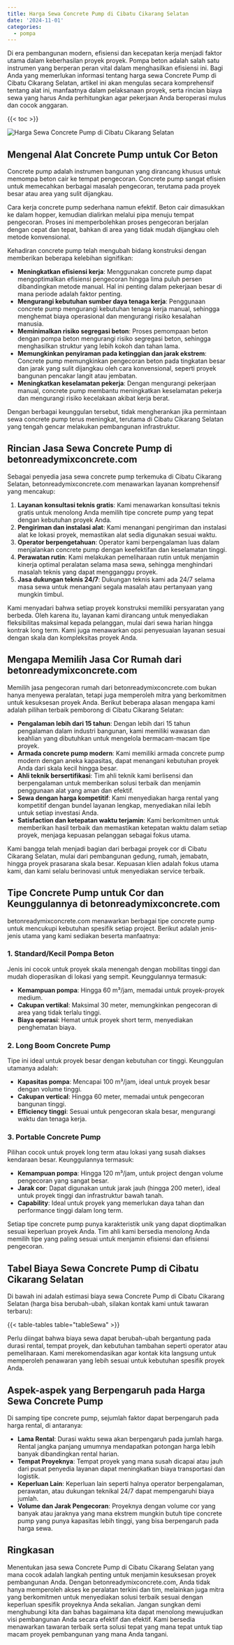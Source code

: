 ```yaml
---
title: Harga Sewa Concrete Pump di Cibatu Cikarang Selatan
date: '2024-11-01'
categories:
  - pompa
---
```


Di era pembangunan modern, efisiensi dan kecepatan kerja menjadi faktor utama dalam keberhasilan proyek proyek. Pompa beton adalah salah satu instrumen yang berperan peran vital dalam menghasilkan efisiensi ini. Bagi Anda yang memerlukan informasi tentang harga sewa Concrete Pump di Cibatu Cikarang Selatan, artikel ini akan mengulas secara komprehensif tentang alat ini, manfaatnya dalam pelaksanaan proyek, serta rincian biaya sewa yang harus Anda perhitungkan agar pekerjaan Anda beroperasi mulus dan cocok anggaran.

{{< toc >}}

![Harga Sewa Concrete Pump di Cibatu Cikarang Selatan](https://betoncor8.github.io/pump/concrete-pump%20(28).png)

## Mengenal Alat Concrete Pump untuk Cor Beton

Concrete pump adalah instrumen bangunan yang dirancang khusus untuk memompa beton cair ke tempat pengecoran. Concrete pump sangat efisien untuk memecahkan berbagai masalah pengecoran, terutama pada proyek besar atau area yang sulit dijangkau.

Cara kerja concrete pump sederhana namun efektif. Beton cair dimasukkan ke dalam hopper, kemudian dialirkan melalui pipa menuju tempat pengecoran. Proses ini memperbolehkan proses pengecoran berjalan dengan cepat dan tepat, bahkan di area yang tidak mudah dijangkau oleh metode konvensional.

Kehadiran concrete pump telah mengubah bidang konstruksi dengan memberikan beberapa kelebihan signifikan:

- **Meningkatkan efisiensi kerja**: Menggunakan concrete pump dapat mengoptimalkan efisiensi pengecoran hingga lima puluh persen dibandingkan metode manual. Hal ini penting dalam pekerjaan besar di mana periode adalah faktor penting.
- **Mengurangi kebutuhan sumber daya tenaga kerja**: Penggunaan concrete pump mengurangi kebutuhan tenaga kerja manual, sehingga menghemat biaya operasional dan mengurangi risiko kesalahan manusia.
- **Meminimalkan risiko segregasi beton**: Proses pemompaan beton dengan pompa beton mengurangi risiko segregasi beton, sehingga menghasilkan struktur yang lebih kokoh dan tahan lama.
- **Memungkinkan penyiraman pada ketinggian dan jarak ekstrem**: Concrete pump memungkinkan pengecoran beton pada tingkatan besar dan jarak yang sulit dijangkau oleh cara konvensional, seperti proyek bangunan pencakar langit atau jembatan.
- **Meningkatkan keselamatan pekerja**: Dengan mengurangi pekerjaan manual, concrete pump membantu meningkatkan keselamatan pekerja dan mengurangi risiko kecelakaan akibat kerja berat.

Dengan berbagai keunggulan tersebut, tidak mengherankan jika permintaan sewa concrete pump terus meningkat, terutama di Cibatu Cikarang Selatan yang tengah gencar melakukan pembangunan infrastruktur.

## Rincian Jasa Sewa Concrete Pump di betonreadymixconcrete.com

Sebagai penyedia jasa sewa concrete pump terkemuka di Cibatu Cikarang Selatan, betonreadymixconcrete.com menawarkan layanan komprehensif yang mencakup:

1. **Layanan konsultasi teknis gratis**: Kami menawarkan konsultasi teknis gratis untuk menolong Anda memilih tipe concrete pump yang tepat dengan kebutuhan proyek Anda.
2. **Pengiriman dan instalasi alat**: Kami menangani pengiriman dan instalasi alat ke lokasi proyek, memastikan alat sedia digunakan sesuai waktu.
3. **Operator berpengetahuan**: Operator kami berpengalaman luas dalam menjalankan concrete pump dengan keefektifan dan keselamatan tinggi.
4. **Perawatan rutin**: Kami melakukan pemeliharaan rutin untuk menjamin kinerja optimal peralatan selama masa sewa, sehingga menghindari masalah teknis yang dapat mengganggu proyek.
5. **Jasa dukungan teknis 24/7**: Dukungan teknis kami ada 24/7 selama masa sewa untuk menangani segala masalah atau pertanyaan yang mungkin timbul.

Kami menyadari bahwa setiap proyek konstruksi memiliki persyaratan yang berbeda. Oleh karena itu, layanan kami dirancang untuk menyediakan fleksibilitas maksimal kepada pelanggan, mulai dari sewa harian hingga kontrak long term. Kami juga menawarkan opsi penyesuaian layanan sesuai dengan skala dan kompleksitas proyek Anda.

## Mengapa Memilih Jasa Cor Rumah dari betonreadymixconcrete.com

Memilih jasa pengecoran rumah dari betonreadymixconcrete.com bukan hanya menyewa peralatan, tetapi juga memperoleh mitra yang berkomitmen untuk kesuksesan proyek Anda. Berikut beberapa alasan mengapa kami adalah pilihan terbaik pemborong di Cibatu Cikarang Selatan:

- **Pengalaman lebih dari 15 tahun**: Dengan lebih dari 15 tahun pengalaman dalam industri bangunan, kami memiliki wawasan dan keahlian yang dibutuhkan untuk mengelola bermacam-macam tipe proyek.
- **Armada concrete pump modern**: Kami memiliki armada concrete pump modern dengan aneka kapasitas, dapat menangani kebutuhan proyek Anda dari skala kecil hingga besar.
- **Ahli teknik bersertifikasi**: Tim ahli teknik kami berlisensi dan berpengalaman untuk memberikan solusi terbaik dan menjamin penggunaan alat yang aman dan efektif.
- **Sewa dengan harga kompetitif**: Kami menyediakan harga rental yang kompetitif dengan bundel layanan lengkap, menyediakan nilai lebih untuk setiap investasi Anda.
- **Satisfaction dan ketepatan waktu terjamin**: Kami berkomitmen untuk memberikan hasil terbaik dan memastikan ketepatan waktu dalam setiap proyek, menjaga kepuasan pelanggan sebagai fokus utama.

Kami bangga telah menjadi bagian dari berbagai proyek cor di Cibatu Cikarang Selatan, mulai dari pembangunan gedung, rumah, jemabatn, hingga proyek prasarana skala besar. Kepuasan klien adalah fokus utama kami, dan kami selalu berinovasi untuk menyediakan service terbaik.

## Tipe Concrete Pump untuk Cor dan Keunggulannya di betonreadymixconcrete.com

betonreadymixconcrete.com menawarkan berbagai tipe concrete pump untuk mencukupi kebutuhan spesifik setiap project. Berikut adalah jenis-jenis utama yang kami sediakan beserta manfaatnya:

### 1\. Standard/Kecil Pompa Beton

Jenis ini cocok untuk proyek skala menengah dengan mobilitas tinggi dan mudah dioperasikan di lokasi yang sempit. Keunggulannya termasuk:

- **Kemampuan pompa**: Hingga 60 m³/jam, memadai untuk proyek-proyek medium.
- **Cakupan vertikal**: Maksimal 30 meter, memungkinkan pengecoran di area yang tidak terlalu tinggi.
- **Biaya operasi**: Hemat untuk proyek short term, menyediakan penghematan biaya.

### 2\. Long Boom Concrete Pump

Tipe ini ideal untuk proyek besar dengan kebutuhan cor tinggi. Keunggulan utamanya adalah:

- **Kapasitas pompa**: Mencapai 100 m³/jam, ideal untuk proyek besar dengan volume tinggi.
- **Cakupan vertical**: Hingga 60 meter, memadai untuk pengecoran bangunan tinggi.
- **Efficiency tinggi**: Sesuai untuk pengecoran skala besar, mengurangi waktu dan tenaga kerja.

### 3\. Portable Concrete Pump

Pilihan cocok untuk proyek long term atau lokasi yang susah diakses kendaraan besar. Keunggulannya termasuk:

- **Kemampuan pompa**: Hingga 120 m³/jam, untuk project dengan volume pengecoran yang sangat besar.
- **Jarak cor**: Dapat digunakan untuk jarak jauh (hingga 200 meter), ideal untuk proyek tinggi dan infrastruktur bawah tanah.
- **Capability**: Ideal untuk proyek yang memerlukan daya tahan dan performance tinggi dalam long term.

Setiap tipe concrete pump punya karakteristik unik yang dapat dioptimalkan sesuai keperluan proyek Anda. Tim ahli kami bersedia menolong Anda memilih tipe yang paling sesuai untuk menjamin efisiensi dan efisiensi pengecoran.

## Tabel Biaya Sewa Concrete Pump di Cibatu Cikarang Selatan

Di bawah ini adalah estimasi biaya sewa Concrete Pump di Cibatu Cikarang Selatan (harga bisa berubah-ubah, silakan kontak kami untuk tawaran terbaru):

{{< table-tables table="tableSewa" >}}

Perlu diingat bahwa biaya sewa dapat berubah-ubah bergantung pada durasi rental, tempat proyek, dan kebutuhan tambahan seperti operator atau pemeliharaan. Kami merekomendasikan agar kontak kita langsung untuk memperoleh penawaran yang lebih sesuai untuk kebutuhan spesifik proyek Anda.

## Aspek-aspek yang Berpengaruh pada Harga Sewa Concrete Pump

Di samping tipe concrete pump, sejumlah faktor dapat berpengaruh pada harga rental, di antaranya:

- **Lama Rental**: Durasi waktu sewa akan berpengaruh pada jumlah harga. Rental jangka panjang umumnya mendapatkan potongan harga lebih banyak dibandingkan rental harian.
- **Tempat Proyeknya**: Tempat proyek yang mana susah dicapai atau jauh dari pusat penyedia layanan dapat meningkatkan biaya transportasi dan logistik.
- **Keperluan Lain**: Keperluan lain seperti halnya operator berpengalaman, perawatan, atau dukungan teknikal 24/7 dapat mempengaruhi biaya jumlah.
- **Volume dan Jarak Pengecoran**: Proyeknya dengan volume cor yang banyak atau jaraknya yang mana ekstrem mungkin butuh tipe concrete pump yang punya kapasitas lebih tinggi, yang bisa berpengaruh pada harga sewa.

## Ringkasan

Menentukan jasa sewa Concrete Pump di Cibatu Cikarang Selatan yang mana cocok adalah langkah penting untuk menjamin kesuksesan proyek pembangunan Anda. Dengan betonreadymixconcrete.com, Anda tidak hanya memperoleh akses ke peralatan terkini dan tim, melainkan juga mitra yang berkomitmen untuk menyediakan solusi terbaik sesuai dengan keperluan spesifik proyeknya Anda sekalian. Jangan sungkan demi menghubungi kita dan bahas bagaimana kita dapat menolong mewujudkan visi pembangunan Anda secara efektif dan efektif. Kami bersedia menawarkan tawaran terbaik serta solusi tepat yang mana tepat untuk tiap macam proyek pembangunan yang mana Anda tangani.
